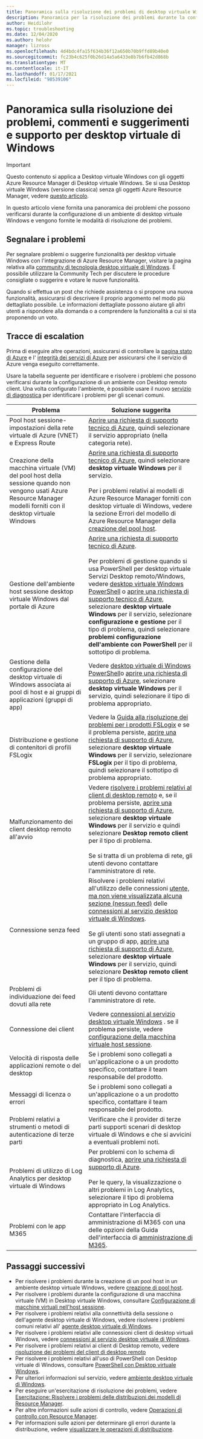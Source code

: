 ```yaml
---
title: Panoramica sulla risoluzione dei problemi di desktop virtuale Windows-Azure
description: Panoramica per la risoluzione dei problemi durante la configurazione di un ambiente desktop virtuale di Windows.
author: Heidilohr
ms.topic: troubleshooting
ms.date: 12/04/2020
ms.author: helohr
manager: lizross
ms.openlocfilehash: 4d4bdc4fa15f634b36f12a650b70b9ffd89b40e0
ms.sourcegitcommit: fc23b4c625f0b26d14a5a6433e8b7b6fb42d868b
ms.translationtype: MT
ms.contentlocale: it-IT
ms.lasthandoff: 01/17/2021
ms.locfileid: "98539106"
---
```

# <a name="troubleshooting-overview-feedback-and-support-for-windows-virtual-desktop"></a>Panoramica sulla risoluzione dei problemi, commenti e suggerimenti e supporto per desktop virtuale di Windows

>[!IMPORTANT]
>Questo contenuto si applica a Desktop virtuale Windows con gli oggetti Azure Resource Manager di Desktop virtuale Windows. Se si usa Desktop virtuale Windows (versione classica) senza gli oggetti Azure Resource Manager, vedere [questo articolo](./virtual-desktop-fall-2019/troubleshoot-set-up-overview-2019.md).

In questo articolo viene fornita una panoramica dei problemi che possono verificarsi durante la configurazione di un ambiente di desktop virtuale Windows e vengono fornite le modalità di risoluzione dei problemi.

## <a name="report-issues"></a>Segnalare i problemi

Per segnalare problemi o suggerire funzionalità per desktop virtuale Windows con l'integrazione di Azure Resource Manager, visitare la pagina relativa alla [community di tecnologia desktop virtuale di Windows](https://techcommunity.microsoft.com/t5/Windows-Virtual-Desktop/bd-p/WindowsVirtualDesktop). È possibile utilizzare la Community Tech per discutere le procedure consigliate o suggerire e votare le nuove funzionalità.

Quando si effettua un post che richiede assistenza o si propone una nuova funzionalità, assicurarsi di descrivere il proprio argomento nel modo più dettagliato possibile. Le informazioni dettagliate possono aiutare gli altri utenti a rispondere alla domanda o a comprendere la funzionalità a cui si sta proponendo un voto.

## <a name="escalation-tracks"></a>Tracce di escalation

Prima di eseguire altre operazioni, assicurarsi di controllare la [pagina stato di Azure](https://status.azure.com/status) e l' [integrità dei servizi di Azure](https://azure.microsoft.com/features/service-health/) per assicurarsi che il servizio di Azure venga eseguito correttamente.

Usare la tabella seguente per identificare e risolvere i problemi che possono verificarsi durante la configurazione di un ambiente con Desktop remoto client. Una volta configurato l'ambiente, è possibile usare il nuovo [servizio di diagnostica](diagnostics-role-service.md) per identificare i problemi per gli scenari comuni.

| **Problema**                                                            | **Soluzione suggerita**  |
|----------------------------------------------------------------------|-------------------------------------------------|
| Pool host sessione-impostazioni della rete virtuale di Azure (VNET) e Express Route               | [Aprire una richiesta di supporto tecnico di Azure](https://azure.microsoft.com/support/create-ticket/), quindi selezionare il servizio appropriato (nella categoria rete). |
| Creazione della macchina virtuale (VM) del pool host della sessione quando non vengono usati Azure Resource Manager modelli forniti con il desktop virtuale Windows | [Aprire una richiesta di supporto tecnico di Azure](https://azure.microsoft.com/support/create-ticket/), quindi selezionare **desktop virtuale Windows** per il servizio. <br> <br> Per i problemi relativi ai modelli di Azure Resource Manager forniti con desktop virtuale di Windows, vedere la sezione Errori del modello di Azure Resource Manager della [creazione del pool host](troubleshoot-set-up-issues.md). |
| Gestione dell'ambiente host sessione desktop virtuale Windows dal portale di Azure    | [Aprire una richiesta di supporto tecnico di Azure](https://azure.microsoft.com/support/create-ticket/). <br> <br> Per problemi di gestione quando si usa PowerShell per desktop virtuale Servizi Desktop remoto/Windows, vedere [desktop virtuale Windows PowerShell](troubleshoot-powershell.md) o [aprire una richiesta di supporto tecnico di Azure](https://azure.microsoft.com/support/create-ticket/), selezionare **desktop virtuale Windows** per il servizio, selezionare **configurazione e gestione** per il tipo di problema, quindi selezionare **problemi configurazione dell'ambiente con PowerShell** per il sottotipo di problema. |
| Gestione della configurazione del desktop virtuale di Windows associata ai pool di host e ai gruppi di applicazioni (gruppi di app)      | Vedere [desktop virtuale di Windows PowerShell](troubleshoot-powershell.md)o [aprire una richiesta di supporto di Azure](https://azure.microsoft.com/support/create-ticket/), selezionare **desktop virtuale Windows** per il servizio, quindi selezionare il tipo di problema appropriato.|
| Distribuzione e gestione di contenitori di profili FSLogix | Vedere la [Guida alla risoluzione dei problemi per i prodotti FSLogix](/fslogix/fslogix-trouble-shooting-ht/) e se il problema persiste, [aprire una richiesta di supporto di Azure](https://azure.microsoft.com/support/create-ticket/), selezionare **desktop virtuale Windows** per il servizio, selezionare **FSLogix** per il tipo di problema, quindi selezionare il sottotipo di problema appropriato. |
| Malfunzionamento dei client desktop remoto all'avvio                                                 | Vedere [risolvere i problemi relativi al client di desktop remoto](troubleshoot-client.md) e, se il problema persiste,  [aprire una richiesta di supporto di Azure](https://azure.microsoft.com/support/create-ticket/), selezionare **desktop virtuale Windows** per il servizio e quindi selezionare **Desktop remoto client** per il tipo di problema.  <br> <br> Se si tratta di un problema di rete, gli utenti devono contattare l'amministratore di rete. |
| Connessione senza feed                                                                 | Risolvere i problemi relativi all'utilizzo delle connessioni [utente, ma non viene visualizzata alcuna sezione (nessun feed)](troubleshoot-service-connection.md#user-connects-but-nothing-is-displayed-no-feed) delle [connessioni al servizio desktop virtuale di Windows](troubleshoot-service-connection.md). <br> <br> Se gli utenti sono stati assegnati a un gruppo di app,  [aprire una richiesta di supporto di Azure](https://azure.microsoft.com/support/create-ticket/), selezionare **desktop virtuale Windows** per il servizio, quindi selezionare **Desktop remoto client** per il tipo di problema. |
| Problemi di individuazione dei feed dovuti alla rete                                            | Gli utenti devono contattare l'amministratore di rete. |
| Connessione dei client                                                                    | Vedere [connessioni al servizio desktop virtuale Windows](troubleshoot-service-connection.md) . se il problema persiste, vedere [configurazione della macchina virtuale host sessione](troubleshoot-vm-configuration.md). |
| Velocità di risposta delle applicazioni remote o del desktop                                      | Se i problemi sono collegati a un'applicazione o a un prodotto specifico, contattare il team responsabile del prodotto. |
| Messaggi di licenza o errori                                                          | Se i problemi sono collegati a un'applicazione o a un prodotto specifico, contattare il team responsabile del prodotto. |
| Problemi relativi a strumenti o metodi di autenticazione di terze parti | Verificare che il provider di terze parti supporti scenari di desktop virtuale di Windows e che si avvicini a eventuali problemi noti. |
| Problemi di utilizzo di Log Analytics per desktop virtuale di Windows | Per problemi con lo schema di diagnostica, [aprire una richiesta di supporto di Azure](https://azure.microsoft.com/support/create-ticket/).<br><br>Per le query, la visualizzazione o altri problemi in Log Analytics, selezionare il tipo di problema appropriato in Log Analytics. |
| Problemi con le app M365 | Contattare l'interfaccia di amministrazione di M365 con una delle opzioni della Guida dell'interfaccia di [amministrazione di M365](/microsoft-365/admin/contact-support-for-business-products/). |

## <a name="next-steps"></a>Passaggi successivi

- Per risolvere i problemi durante la creazione di un pool host in un ambiente desktop virtuale Windows, vedere [creazione di pool host](troubleshoot-set-up-issues.md).
- Per risolvere i problemi durante la configurazione di una macchina virtuale (VM) in Desktop virtuale Windows, consultare [Configurazione di macchine virtuali nell'host sessione](troubleshoot-vm-configuration.md).
- Per risolvere i problemi relativi alla connettività della sessione o dell'agente desktop virtuale di Windows, vedere risolvere i problemi comuni relativi all' [agente desktop virtuale di Windows](troubleshoot-agent.md).
- Per risolvere i problemi relativi alle connessioni client di desktop virtuali Windows, vedere [connessioni al servizio desktop virtuale di Windows](troubleshoot-service-connection.md).
- Per risolvere i problemi relativi ai client di Desktop remoto, vedere [risoluzione dei problemi del client di desktop remoto](troubleshoot-client.md)
- Per risolvere i problemi relativi all'uso di PowerShell con Desktop virtuale di Windows, consultare [PowerShell con Desktop virtuale Windows](troubleshoot-powershell.md).
- Per ulteriori informazioni sul servizio, vedere [ambiente desktop virtuale di Windows](environment-setup.md).
- Per eseguire un'esercitazione di risoluzione dei problemi, vedere [Esercitazione: Risolvere i problemi delle distribuzioni dei modelli di Resource Manager](../azure-resource-manager/templates/template-tutorial-troubleshoot.md).
- Per altre informazioni sulle azioni di controllo, vedere [Operazioni di controllo con Resource Manager](../azure-resource-manager/management/view-activity-logs.md).
- Per informazioni sulle azioni per determinare gli errori durante la distribuzione, vedere [visualizzare le operazioni di distribuzione](../azure-resource-manager/templates/deployment-history.md).
